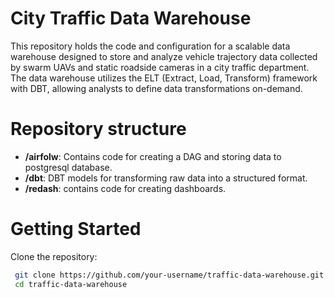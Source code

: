 # City Traffic Data Warehouse
This repository holds the code and configuration for a scalable data warehouse designed to store and analyze vehicle trajectory data collected by swarm UAVs and static roadside cameras in a city traffic department. The data warehouse utilizes the ELT (Extract, Load, Transform) framework with DBT, allowing analysts to define data transformations on-demand.

# Repository structure
- **/airfolw**: Contains code for creating a DAG and storing data to postgresql database.
- **/dbt**: DBT models for transforming raw data into a structured format.
- **/redash**: contains code for creating dashboards.

# Getting Started
Clone the repository:
   ```bash
    git clone https://github.com/your-username/traffic-data-warehouse.git
    cd traffic-data-warehouse

